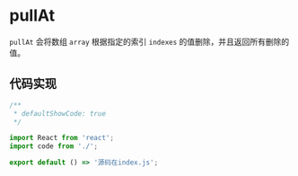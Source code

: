 # pullAt

`pullAt` 会将数组 `array` 根据指定的索引 `indexes` 的值删除，并且返回所有删除的值。

## 代码实现

```jsx
/**
 * defaultShowCode: true
 */

import React from 'react';
import code from './';

export default () => '源码在index.js';
```
